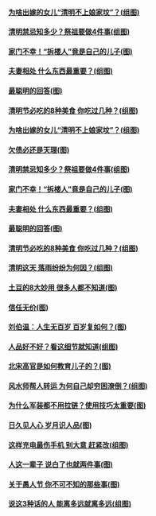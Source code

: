 #### [为啥出嫁的女儿“清明不上娘家坟”？(组图)](../pages/p8/1002591.md) 
#### [清明禁忌知多少？祭祖要做4件事(组图)](../pages/p8/1001926.md) 
#### [家门不幸！“拆楼人”竟是自己的儿子(图)](../pages/p8/1002531.md) 
#### [夫妻相处 什么东西最重要？(组图)](../pages/p8/1002488.md) 
#### [最聪明的回答(图)](../pages/p8/1002010.md) 
#### [清明节必吃的8种美食 你吃过几种？(组图)](../pages/p8/1002468.md) 
#### [为啥出嫁的女儿“清明不上娘家坟”？(组图)](../pages/p8/1002591.md) 
#### [欠债必还是天理(图)](../pages/p8/1002197.md) 
#### [清明禁忌知多少？祭祖要做4件事(组图)](../pages/p8/1001926.md) 
#### [家门不幸！“拆楼人”竟是自己的儿子(图)](../pages/p8/1002531.md) 
#### [夫妻相处 什么东西最重要？(组图)](../pages/p8/1002488.md) 
#### [最聪明的回答(图)](../pages/p8/1002010.md) 
#### [清明节必吃的8种美食 你吃过几种？(组图)](../pages/p8/1002468.md) 
#### [清明这天 落雨纷纷为何因？(组图)](../pages/p8/1002354.md) 
#### [土豆的8大妙用 很多人都不知道(图)](../pages/p8/1002316.md) 
#### [信任无价(图)](../pages/p8/1002182.md) 
#### [刘伯温：人生无百岁 百岁复如何？(图)](../pages/p8/1002206.md) 
#### [人品好不好？看这细节就知道(组图)](../pages/p8/1001770.md) 
#### [北宋高官是如何教育儿子的？(图)](../pages/p8/1002277.md) 
#### [风水师帮人转运 为何自己却穷困潦倒？(组图)](../pages/p8/1002259.md) 
#### [为什么军装都不用拉链？使用技巧太重要(图)](../pages/p8/1002184.md) 
#### [日久见人心 岁月识人品(图)](../pages/p8/1002187.md) 
#### [这样充电最伤手机 别大意 赶紧改(组图)](../pages/p8/1001769.md) 
#### [人这一辈子 说白了也就两件事(图)](../pages/p8/1001995.md) 
#### [关于愚人节 你不可不知的那些事(图)](../pages/p8/1002122.md) 
#### [说这3种话的人 能离多远就离多远(组图)](../pages/p8/1001833.md) 
